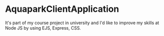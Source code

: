# AquaparkClientApplication

It's part of my course project in university and I'd like to improve my skills at Node JS by using EJS, Express, CSS.
